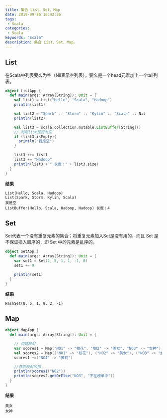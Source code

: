 ```yaml
---
title: 集合 List、Set、Map
date: 2019-09-26 16:43:36
tags: 
 - Scala
categories: 
 - Scala
keywords: "Scala"
description: 集合 List、Set、Map。
---
```


## List
在Scala中列表要么为空（Nil表示空列表），要么是一个head元素加上一个tail列表。

```scala
object ListApp {
  def main(args: Array[String]): Unit = {
    val list1 = List("Hello", "Scala", "Hadoop")
    println(list1)

    val list2 = "Spark" :: "Storm" :: "Kylin" :: "Scala" :: Nil
    println(list2)

    val list3 = scala.collection.mutable.ListBuffer[String]()
    // 判断list是否为空
    if (list3.isEmpty){
      println("我是空")
    }

    list3 ++= list1
    list3 += "Hadoop"
    println(list3 + " 长度：" + list3.size)
  }
}
```
**结果**
```
List(Hello, Scala, Hadoop)
List(Spark, Storm, Kylin, Scala)
我是空
ListBuffer(Hello, Scala, Hadoop, Hadoop) 长度：4
```

## Set
Set代表一个没有重复元素的集合；将重复元素加入Set是没有用的，而且 Set 是不保证插入顺序的，即 Set 中的元素是乱序的。

```scala
object SetApp {
  def main(args: Array[String]): Unit = {
    var set1 = Set(2, 5, 1, 1, -1, 0)
    set1 += 9

    println(set1)
  }
}

```
**结果**

```
HashSet(0, 5, 1, 9, 2, -1)
```

## Map

```scala
object MapApp {
  def main(args: Array[String]): Unit = {

    // 构建映射
    var scores1 = Map("NO1" -> "校花", "NO2" -> "美女", "NO3" -> "女神")
    val scores2 = Map(("NO1" -> "校花"), ("NO2" -> "美女"), ("NO3" -> "女神"))
    scores1 +=("NO4" -> "萝莉")

    //获取映射的指
    println(scores1("NO2"))
    println(scores2.getOrElse("NO3", "不在榜单中"))
  }
}
```
**结果**

```
美女
女神
```
